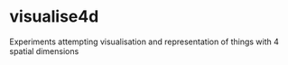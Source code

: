 visualise4d
===========

Experiments attempting visualisation and representation of things with 4 spatial dimensions